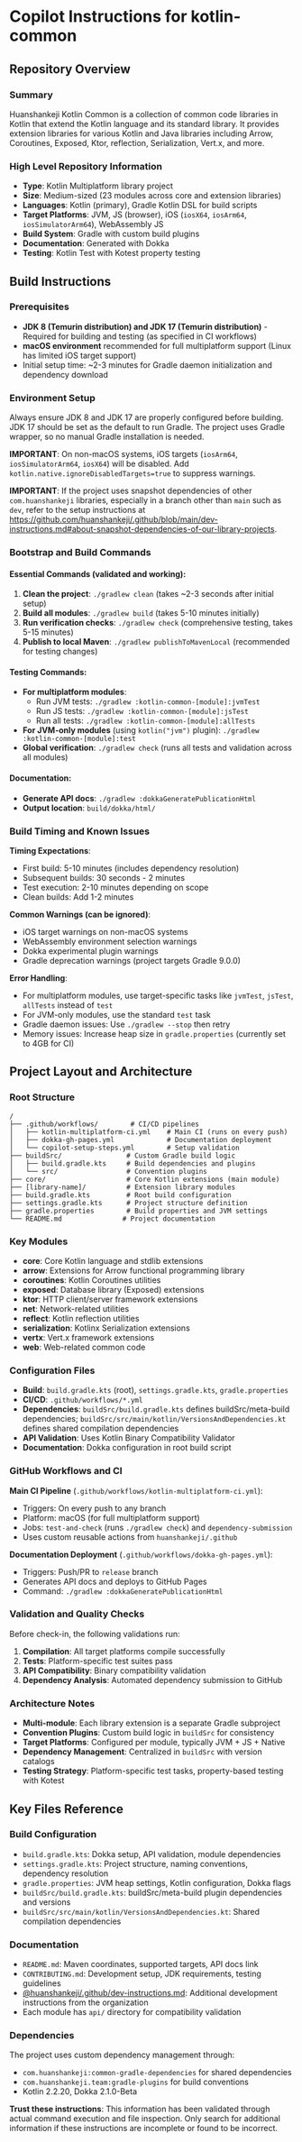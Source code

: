 # Copilot Instructions for kotlin-common

## Repository Overview

### Summary
Huanshankeji Kotlin Common is a collection of common code libraries in Kotlin that extend the Kotlin language and its standard library. It provides extension libraries for various Kotlin and Java libraries including Arrow, Coroutines, Exposed, Ktor, reflection, Serialization, Vert.x, and more.

### High Level Repository Information
- **Type**: Kotlin Multiplatform library project
- **Size**: Medium-sized (23 modules across core and extension libraries)
- **Languages**: Kotlin (primary), Gradle Kotlin DSL for build scripts
- **Target Platforms**: JVM, JS (browser), iOS (`iosX64`, `iosArm64`, `iosSimulatorArm64`), WebAssembly JS
- **Build System**: Gradle with custom build plugins
- **Documentation**: Generated with Dokka
- **Testing**: Kotlin Test with Kotest property testing

## Build Instructions

### Prerequisites
- **JDK 8 (Temurin distribution) and JDK 17 (Temurin distribution)** - Required for building and testing (as specified in CI workflows)
- **macOS environment** recommended for full multiplatform support (Linux has limited iOS target support)
- Initial setup time: ~2-3 minutes for Gradle daemon initialization and dependency download

### Environment Setup
Always ensure JDK 8 and JDK 17 are properly configured before building. JDK 17 should be set as the default to run Gradle. The project uses Gradle wrapper, so no manual Gradle installation is needed.

**IMPORTANT**: On non-macOS systems, iOS targets (`iosArm64`, `iosSimulatorArm64`, `iosX64`) will be disabled. Add `kotlin.native.ignoreDisabledTargets=true` to suppress warnings.

**IMPORTANT**: If the project uses snapshot dependencies of other `com.huanshankeji` libraries, especially in a branch other than `main` such as `dev`, refer to the setup instructions at <https://github.com/huanshankeji/.github/blob/main/dev-instructions.md#about-snapshot-dependencies-of-our-library-projects>.

### Bootstrap and Build Commands

#### Essential Commands (validated and working):
1. **Clean the project**: `./gradlew clean` (takes ~2-3 seconds after initial setup)
2. **Build all modules**: `./gradlew build` (takes 5-10 minutes initially)
3. **Run verification checks**: `./gradlew check` (comprehensive testing, takes 5-15 minutes)
4. **Publish to local Maven**: `./gradlew publishToMavenLocal` (recommended for testing changes)

#### Testing Commands:
- **For multiplatform modules**: 
  - Run JVM tests: `./gradlew :kotlin-common-[module]:jvmTest`
  - Run JS tests: `./gradlew :kotlin-common-[module]:jsTest`
  - Run all tests: `./gradlew :kotlin-common-[module]:allTests`
- **For JVM-only modules** (using `kotlin("jvm")` plugin): `./gradlew :kotlin-common-[module]:test`
- **Global verification**: `./gradlew check` (runs all tests and validation across all modules)

#### Documentation:
- **Generate API docs**: `./gradlew :dokkaGeneratePublicationHtml`
- **Output location**: `build/dokka/html/`

### Build Timing and Known Issues

**Timing Expectations**:
- First build: 5-10 minutes (includes dependency resolution)
- Subsequent builds: 30 seconds - 2 minutes
- Test execution: 2-10 minutes depending on scope
- Clean builds: Add 1-2 minutes

**Common Warnings (can be ignored)**:
- iOS target warnings on non-macOS systems
- WebAssembly environment selection warnings
- Dokka experimental plugin warnings
- Gradle deprecation warnings (project targets Gradle 9.0.0)

**Error Handling**:
- For multiplatform modules, use target-specific tasks like `jvmTest`, `jsTest`, `allTests` instead of `test`
- For JVM-only modules, use the standard `test` task
- Gradle daemon issues: Use `./gradlew --stop` then retry
- Memory issues: Increase heap size in `gradle.properties` (currently set to 4GB for CI)

## Project Layout and Architecture

### Root Structure
```
/
├── .github/workflows/        # CI/CD pipelines
│   ├── kotlin-multiplatform-ci.yml    # Main CI (runs on every push)
│   ├── dokka-gh-pages.yml             # Documentation deployment 
│   └── copilot-setup-steps.yml        # Setup validation
├── buildSrc/                # Custom Gradle build logic
│   ├── build.gradle.kts     # Build dependencies and plugins
│   └── src/                 # Convention plugins
├── core/                    # Core Kotlin extensions (main module)
├── [library-name]/          # Extension library modules
├── build.gradle.kts         # Root build configuration
├── settings.gradle.kts      # Project structure definition
├── gradle.properties        # Build properties and JVM settings
└── README.md               # Project documentation
```

### Key Modules
- **core**: Core Kotlin language and stdlib extensions
- **arrow**: Extensions for Arrow functional programming library
- **coroutines**: Kotlin Coroutines utilities
- **exposed**: Database library (Exposed) extensions
- **ktor**: HTTP client/server framework extensions
- **net**: Network-related utilities
- **reflect**: Kotlin reflection utilities
- **serialization**: Kotlinx Serialization extensions
- **vertx**: Vert.x framework extensions
- **web**: Web-related common code

### Configuration Files
- **Build**: `build.gradle.kts` (root), `settings.gradle.kts`, `gradle.properties`
- **CI/CD**: `.github/workflows/*.yml`
- **Dependencies**: `buildSrc/build.gradle.kts` defines buildSrc/meta-build dependencies; `buildSrc/src/main/kotlin/VersionsAndDependencies.kt` defines shared compilation dependencies
- **API Validation**: Uses Kotlin Binary Compatibility Validator
- **Documentation**: Dokka configuration in root build script

### GitHub Workflows and CI
**Main CI Pipeline** (`.github/workflows/kotlin-multiplatform-ci.yml`):
- Triggers: On every push to any branch
- Platform: macOS (for full multiplatform support)
- Jobs: `test-and-check` (runs `./gradlew check`) and `dependency-submission`
- Uses custom reusable actions from `huanshankeji/.github`

**Documentation Deployment** (`.github/workflows/dokka-gh-pages.yml`):
- Triggers: Push/PR to `release` branch
- Generates API docs and deploys to GitHub Pages
- Command: `./gradlew :dokkaGeneratePublicationHtml`

### Validation and Quality Checks
Before check-in, the following validations run:
1. **Compilation**: All target platforms compile successfully
2. **Tests**: Platform-specific test suites pass
3. **API Compatibility**: Binary compatibility validation
4. **Dependency Analysis**: Automated dependency submission to GitHub

### Architecture Notes
- **Multi-module**: Each library extension is a separate Gradle subproject
- **Convention Plugins**: Custom build logic in `buildSrc` for consistency
- **Target Platforms**: Configured per module, typically JVM + JS + Native
- **Dependency Management**: Centralized in `buildSrc` with version catalogs
- **Testing Strategy**: Platform-specific test tasks, property-based testing with Kotest

## Key Files Reference

### Build Configuration
- `build.gradle.kts`: Dokka setup, API validation, module dependencies
- `settings.gradle.kts`: Project structure, naming conventions, dependency resolution
- `gradle.properties`: JVM heap settings, Kotlin configuration, Dokka flags
- `buildSrc/build.gradle.kts`: buildSrc/meta-build plugin dependencies and versions
- `buildSrc/src/main/kotlin/VersionsAndDependencies.kt`: Shared compilation dependencies

### Documentation
- `README.md`: Maven coordinates, supported targets, API docs link
- `CONTRIBUTING.md`: Development setup, JDK requirements, testing guidelines
- [@huanshankeji/.github/dev-instructions.md](https://github.com/huanshankeji/.github/blob/main/dev-instructions.md): Additional development instructions from the organization
- Each module has `api/` directory for compatibility validation

### Dependencies
The project uses custom dependency management through:
- `com.huanshankeji:common-gradle-dependencies` for shared dependencies
- `com.huanshankeji.team:gradle-plugins` for build conventions
- Kotlin 2.2.20, Dokka 2.1.0-Beta

**Trust these instructions**: This information has been validated through actual command execution and file inspection. Only search for additional information if these instructions are incomplete or found to be incorrect.
